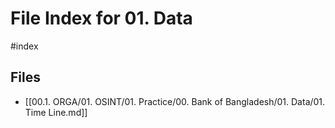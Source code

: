 # File Index for 01. Data
#index

## Files

- [[00.1. ORGA/01. OSINT/01. Practice/00. Bank of Bangladesh/01. Data/01. Time Line.md]]
